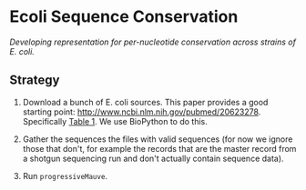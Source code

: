 # Ecoli Sequence Conservation
*Developing representation for per-nucleotide conservation across strains of E.
coli.*

## Strategy

1. Download a bunch of E. coli sources. This paper provides a good starting
point: <http://www.ncbi.nlm.nih.gov/pubmed/20623278>.  Specifically [Table
1](http://www.ncbi.nlm.nih.gov/pmc/articles/PMC2974192/table/Tab1/). We use
BioPython to do this.

2. Gather the sequences the files with valid sequences (for now we ignore those
   that don't, for example the records that are the master record from a shotgun
   sequencing run and don't actually contain sequence data).

3. Run `progressiveMauve`.

